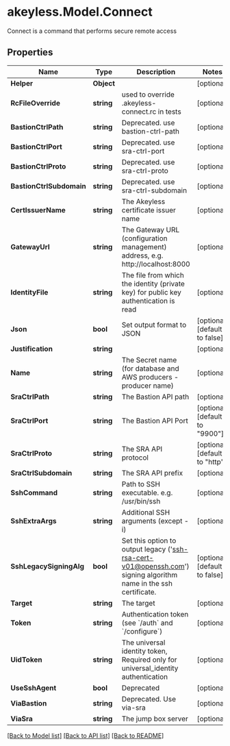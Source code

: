 # akeyless.Model.Connect
Connect is a command that performs secure remote access

## Properties

Name | Type | Description | Notes
------------ | ------------- | ------------- | -------------
**Helper** | **Object** |  | [optional] 
**RcFileOverride** | **string** | used to override .akeyless-connect.rc in tests | [optional] 
**BastionCtrlPath** | **string** | Deprecated. use bastion-ctrl-path | [optional] 
**BastionCtrlPort** | **string** | Deprecated. use sra-ctrl-port | [optional] 
**BastionCtrlProto** | **string** | Deprecated. use sra-ctrl-proto | [optional] 
**BastionCtrlSubdomain** | **string** | Deprecated. use sra-ctrl-subdomain | [optional] 
**CertIssuerName** | **string** | The Akeyless certificate issuer name | [optional] 
**GatewayUrl** | **string** | The Gateway URL (configuration management) address, e.g. http://localhost:8000 | [optional] 
**IdentityFile** | **string** | The file from which the identity (private key) for public key authentication is read | [optional] 
**Json** | **bool** | Set output format to JSON | [optional] [default to false]
**Justification** | **string** |  | [optional] 
**Name** | **string** | The Secret name (for database and AWS producers - producer name) | [optional] 
**SraCtrlPath** | **string** | The Bastion API path | [optional] 
**SraCtrlPort** | **string** | The Bastion API Port | [optional] [default to "9900"]
**SraCtrlProto** | **string** | The SRA API protocol | [optional] [default to "http"]
**SraCtrlSubdomain** | **string** | The SRA API prefix | [optional] 
**SshCommand** | **string** | Path to SSH executable. e.g. /usr/bin/ssh | [optional] 
**SshExtraArgs** | **string** | Additional SSH arguments (except -i) | [optional] 
**SshLegacySigningAlg** | **bool** | Set this option to output legacy (&#39;ssh-rsa-cert-v01@openssh.com&#39;) signing algorithm name in the ssh certificate. | [optional] [default to false]
**Target** | **string** | The target | [optional] 
**Token** | **string** | Authentication token (see &#x60;/auth&#x60; and &#x60;/configure&#x60;) | [optional] 
**UidToken** | **string** | The universal identity token, Required only for universal_identity authentication | [optional] 
**UseSshAgent** | **bool** | Deprecated | [optional] 
**ViaBastion** | **string** | Deprecated. Use via-sra | [optional] 
**ViaSra** | **string** | The jump box server | [optional] 

[[Back to Model list]](../README.md#documentation-for-models) [[Back to API list]](../README.md#documentation-for-api-endpoints) [[Back to README]](../README.md)

